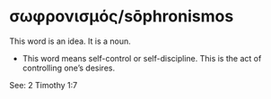 # σωφρονισμός/sōphronismos
This word is an idea. It is a noun.
* This word means self-control or self-discipline. This is the act of controlling one’s desires.

See: 2 Timothy 1:7
